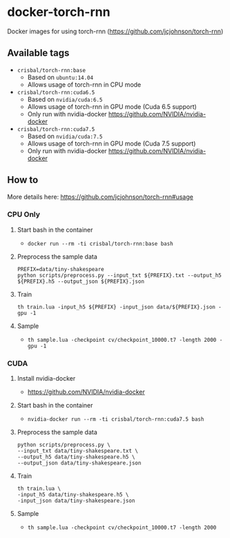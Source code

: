 # docker-torch-rnn

Docker images for using torch-rnn (https://github.com/jcjohnson/torch-rnn)

## Available tags

* `crisbal/torch-rnn:base`
    * Based on `ubuntu:14.04`
    * Allows usage of torch-rnn in CPU mode
* `crisbal/torch-rnn:cuda6.5`
    * Based on `nvidia/cuda:6.5` 
    * Allows usage of torch-rnn in GPU mode (Cuda 6.5 support)
    * Only run with nvidia-docker https://github.com/NVIDIA/nvidia-docker
* `crisbal/torch-rnn:cuda7.5`
    * Based on `nvidia/cuda:7.5`
    * Allows usage of torch-rnn in GPU mode (Cuda 7.5 support)
    * Only run with nvidia-docker https://github.com/NVIDIA/nvidia-docker
    
## How to

More details here: https://github.com/jcjohnson/torch-rnn#usage

### CPU Only

1. Start bash in the container
    * `docker run --rm -ti crisbal/torch-rnn:base bash`

2. Preprocess the sample data

    ```
    PREFIX=data/tiny-shakespeare
    python scripts/preprocess.py --input_txt ${PREFIX}.txt --output_h5 ${PREFIX}.h5 --output_json ${PREFIX}.json
    ```

3. Train 

    ```
    th train.lua -input_h5 ${PREFIX} -input_json data/${PREFIX}.json -gpu -1
    ```

4. Sample
    * `th sample.lua -checkpoint cv/checkpoint_10000.t7 -length 2000 -gpu -1`

### CUDA

1. Install nvidia-docker
    * https://github.com/NVIDIA/nvidia-docker
2. Start bash in the container
    * `nvidia-docker run --rm -ti crisbal/torch-rnn:cuda7.5 bash`
3. Preprocess the sample data

    ```
    python scripts/preprocess.py \
    --input_txt data/tiny-shakespeare.txt \
    --output_h5 data/tiny-shakespeare.h5 \
    --output_json data/tiny-shakespeare.json
    ```

4. Train 
    
    ```
    th train.lua \
    -input_h5 data/tiny-shakespeare.h5 \
    -input_json data/tiny-shakespeare.json
    ```

5. Sample
    * `th sample.lua -checkpoint cv/checkpoint_10000.t7 -length 2000`

